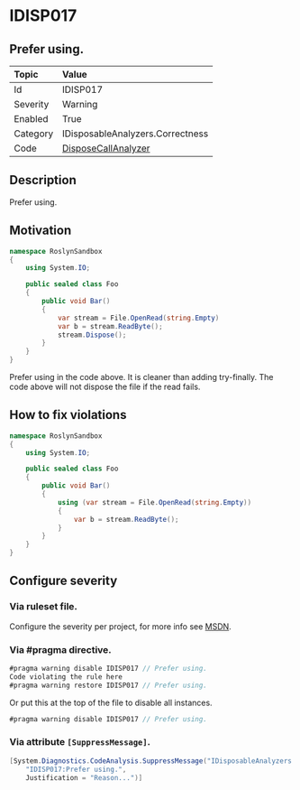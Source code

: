 # IDISP017
## Prefer using.

| Topic    | Value
| :--      | :-- 
| Id       | IDISP017
| Severity | Warning
| Enabled  | True
| Category | IDisposableAnalyzers.Correctness
| Code     | [DisposeCallAnalyzer]([DisposeCallAnalyzer](https://github.com/DotNetAnalyzers/IDisposableAnalyzers/blob/master/IDisposableAnalyzers/Analyzers/DisposeCallAnalyzer.cs))

## Description

Prefer using.

## Motivation

```cs
namespace RoslynSandbox
{
    using System.IO;

    public sealed class Foo
    {
        public void Bar()
        {
            var stream = File.OpenRead(string.Empty)
            var b = stream.ReadByte();
            stream.Dispose();
        }
    }
}
```

Prefer using in the code above. It is cleaner than adding try-finally. The code above will not dispose the file if the read fails.

## How to fix violations

```cs
namespace RoslynSandbox
{
    using System.IO;

    public sealed class Foo
    {
        public void Bar()
        {
            using (var stream = File.OpenRead(string.Empty))
            {
                var b = stream.ReadByte();
            }
        }
    }
}
```

<!-- start generated config severity -->
## Configure severity

### Via ruleset file.

Configure the severity per project, for more info see [MSDN](https://msdn.microsoft.com/en-us/library/dd264949.aspx).

### Via #pragma directive.
```C#
#pragma warning disable IDISP017 // Prefer using.
Code violating the rule here
#pragma warning restore IDISP017 // Prefer using.
```

Or put this at the top of the file to disable all instances.
```C#
#pragma warning disable IDISP017 // Prefer using.
```

### Via attribute `[SuppressMessage]`.

```C#
[System.Diagnostics.CodeAnalysis.SuppressMessage("IDisposableAnalyzers.Correctness", 
    "IDISP017:Prefer using.", 
    Justification = "Reason...")]
```
<!-- end generated config severity -->
